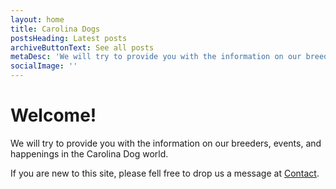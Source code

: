 ```yaml
---
layout: home
title: Carolina Dogs 
postsHeading: Latest posts
archiveButtonText: See all posts
metaDesc: 'We will try to provide you with the information on our breeders, events, and happenings in the Carolina Dog world.'
socialImage: ''
---
```


# Welcome!

We will try to provide you with the information on our breeders, events, and happenings in the Carolina Dog world.

If you are new to this site, please fell free to drop us a message at <a href="{{ navigation.contact }}">Contact</a>.
